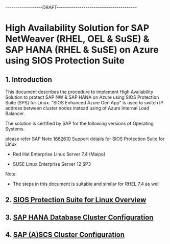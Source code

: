 ------------------DRAFT---------------------------------------

# High Availability Solution for SAP NetWeaver (RHEL, OEL & SuSE) & SAP HANA (RHEL & SuSE) on Azure using SIOS Protection Suite

## 1. Introduction

This document describes the procedure to implement High Availability Solution to protect SAP NW & SAP HANA on Azure using SIOS Protection Suite (SPS) for Linux. "SIOS Enhanced Azure Gen App" is used to switch IP address between cluster nodes instead using of Azure Internal Load Balancer.

The solution is certified by SAP for the following versions of Operating Systems.

please refer SAP Note [1662610](https://launchpad.support.sap.com/#/notes/1662610) Support details for SIOS Protection Suite for Linux

- Red Hat Enterprise Linux Server 7.4 (Maipo)

- SUSE Linux Enterprise Server 12 SP3

Note:

- The steps in this document is suitable and similar for RHEL 7.4 as well

## 2. [SIOS Protection Suite for Linux Overview](SIOS_Overview.md)

## 3. [SAP HANA Database Cluster Configuration](HA-for-SAP-HANA-DB.md)

## 4. [SAP (A)SCS Cluster Configuration](HA-for-SAP-(A)SCS.md)
